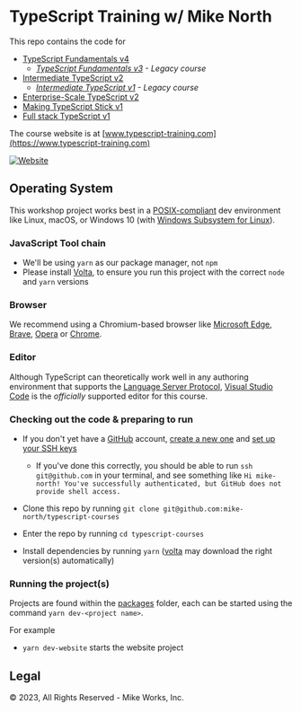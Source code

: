 # TypeScript Training w/ Mike North

This repo contains the code for

* [TypeScript Fundamentals v4](https://www.typescript-training.com/course/fundamentals-v4)
  * _[TypeScript Fundamentals v3](https://www.typescript-training.com/course/fundamentals-v3) - Legacy course_
* [Intermediate TypeScript v2](https://www.typescript-training.com/course/intermediate-v2)
  * _[Intermediate TypeScript v1](https://www.typescript-training.com/course/intermediate-v1) - Legacy course_
* [Enterprise-Scale TypeScript v2](https://www.typescript-training.com/course/enterprise-v2)
* [Making TypeScript Stick v1](https://www.typescript-training.com/course/making-typescript-stick)
* [Full stack TypeScript v1](https://www.typescript-training.com/course/full-stack-typescript)

The course website is at [www.typescript-training.com](https://www.typescript-training.com)

[![Website](https://github.com/mike-north/typescript-courses/actions/workflows/ci-website.yml/badge.svg)](https://github.com/mike-north/typescript-courses/actions/workflows/ci-website.yml)

## Operating System

This workshop project works best in a [POSIX-compliant][posix] dev environment
like Linux, macOS, or Windows 10 (with [Windows Subsystem for Linux][wsl2]).

### JavaScript Tool chain

* We'll be using `yarn` as our package manager, not `npm`
* Please install [Volta][volta], to ensure you run this project with the correct `node` and `yarn` versions

### Browser

We recommend using a Chromium-based browser like [Microsoft Edge][msedge], [Brave][brave], [Opera][opera] or [Chrome][googlechrome].

### Editor

Although TypeScript can theoretically work well in any authoring environment that
supports the [Language Server Protocol][lsp], [Visual Studio Code][vscode] is
the _officially_ supported editor for this course.

### Checking out the code & preparing to run

* If you don't yet have a [GitHub](https://github.com) account, [create a new one](https://docs.github.com/en/github/getting-started-with-github/signing-up-for-github/signing-up-for-a-new-github-account) and [set up your SSH keys](https://docs.github.com/en/github/authenticating-to-github/connecting-to-github-with-ssh/adding-a-new-ssh-key-to-your-github-account)

  * If you've done this correctly, you should be able to run `ssh git@github.com` in your terminal, and see something like `Hi mike-north! You've successfully authenticated, but GitHub does not provide shell access.`

* Clone this repo by running `git clone git@github.com:mike-north/typescript-courses`
* Enter the repo by running `cd typescript-courses`
* Install dependencies by running `yarn` ([volta][volta] may download the right version(s) automatically)

### Running the project(s)

Projects are found within the [packages](https://github.com/mike-north/typescript-courses/tree/main/packages) folder, each can be started using the command
`yarn dev-<project name>`.

For example

* `yarn dev-website` starts the website project

[posix]: https://en.wikipedia.org/wiki/POSIX
[wsl2]: https://docs.microsoft.com/en-us/windows/wsl/
[volta]: (https://volta.sh/)
[lsp]: (https://microsoft.github.io/language-server-protocol/)
[vscode]: (http://code.visualstudio.com/)
[brave]: (https://brave.com/)
[msedge]: (https://www.microsoft.com/en-us/edge)
[opera]: (https://www.opera.com/)
[googlechrome]: (https://www.google.com/chrome/)

## Legal

&copy; 2023, All Rights Reserved - Mike Works, Inc.
